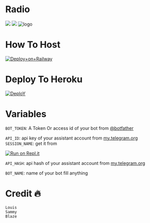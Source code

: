 # Radio

<a href="https://t.me/DeeCodeBots"><img src="https://img.shields.io/badge/Join-Telegram%20Channel-red.svg?logo=Telegram"></a>
<a href="t.me/DeCodeSupport"><img src="https://img.shields.io/badge/Join-Telegram%20Group-blue.svg?logo=telegram"></a>
![logo](https://telegra.ph/file/22c9c52accd3168300c0d.jpg)
# How To Host 
[![Deploy+on+Railway](https://railway.app/button.svg)](https://railway.app/new/template?template=https://github.com/TeamDeeCode/Radio&envs=API_ID,API_HASH,BOT_TOKEN,SESSION_NAME)

# Deploy To Heroku
[![DeploY](https://www.herokucdn.com/deploy/button.svg)](https://heroku.com/deploy)

# Variables
`BOT_TOKEN`: A Token Or access id of your bot from [@botfather](https://t.me/botfather) 


`API_ID`: api key of your assistant account from [my.telegram.org](https://my.telegram.org) 
`SESSION_NAME`: get it from

[![Run on Repl.it](https://repl.it/badge/github/ChankitSaini/GenerateStringSession)](https://replit.com/@ChankitSaini/GenerateStringSession)


`API_HASH`: api hash of your assistant account from [my.telegram.org](https://my.telegram.org)

`BOT_NAME`: name of your bot fill anything


# Credit 🔥 
```
Louis 
Sammy
Blaze
```



